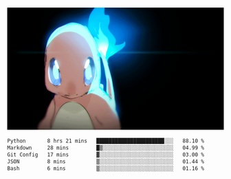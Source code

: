 [gif]: https://raw.githubusercontent.com/uysalserkan/uysalserkan/master/charmander-2.gif

![gif]

<!--
<div align="center">
<p>Profile Visitor Counter</p>
<img src="https://profile-counter.glitch.me/uysalserkan/count.svg" alt="hit counter" align="center">
</div>
-->
<!--START_SECTION:waka-->
```text
Python       8 hrs 21 mins   ██████████████████████░░░   88.10 % 
Markdown     28 mins         █▒░░░░░░░░░░░░░░░░░░░░░░░   04.99 % 
Git Config   17 mins         ▓░░░░░░░░░░░░░░░░░░░░░░░░   03.00 % 
JSON         8 mins          ▒░░░░░░░░░░░░░░░░░░░░░░░░   01.44 % 
Bash         6 mins          ▒░░░░░░░░░░░░░░░░░░░░░░░░   01.16 % 
```
<!--END_SECTION:waka-->

